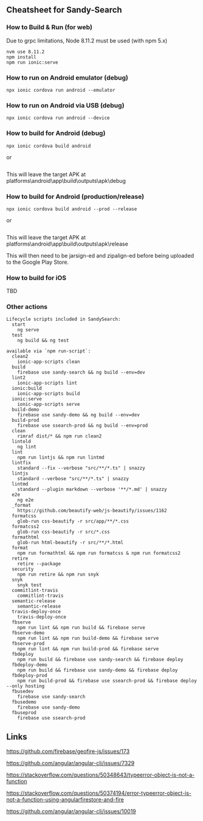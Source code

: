 ## Cheatsheet for Sandy-Search

### How to Build & Run (for web)

Due to grpc limitations, Node 8.11.2 must be used (with npm 5.x)

```
nvm use 8.11.2
npm install
npm run ionic:serve
```

### How to run on Android emulator (debug)

```
npx ionic cordova run android --emulator
```

### How to run on Android via USB (debug)

```
npx ionic cordova run android --device
```

### How to build for Android (debug)

```
npx ionic cordova build android
```
or
```

```

This will leave the target APK at platforms\android\app\build\outputs\apk\debug

### How to build for Android (production/release)

```
npx ionic cordova build android --prod --release
```
or
```

```

This will leave the target APK at platforms\android\app\build\outputs\apk\release

This will then need to be jarsign-ed and zipalign-ed before being uploaded to the Google Play Store.

### How to build for iOS
TBD

### Other actions

```
Lifecycle scripts included in SandySearch:
  start
    ng serve
  test
    ng build && ng test

available via `npm run-script`:
  clean2
    ionic-app-scripts clean
  build
    firebase use sandy-search && ng build --env=dev
  lint2
    ionic-app-scripts lint
  ionic:build
    ionic-app-scripts build
  ionic:serve
    ionic-app-scripts serve
  build-demo
    firebase use sandy-demo && ng build --env=dev
  build-prod
    firebase use ssearch-prod && ng build --env=prod
  clean
    rimraf dist/* && npm run clean2
  lintold
    ng lint
  lint
    npm run lintjs && npm run lintmd
  lintfix
    standard --fix --verbose "src/**/*.ts" | snazzy
  lintjs
    standard --verbose "src/**/*.ts" | snazzy
  lintmd
    standard --plugin markdown --verbose '**/*.md' | snazzy
  e2e
    ng e2e
  _format
    https://github.com/beautify-web/js-beautify/issues/1162
  formatcss
    glob-run css-beautify -r src/app/**/*.css
  formatcss2
    glob-run css-beautify -r src/*.css
  formathtml
    glob-run html-beautify -r src/**/*.html
  format
    npm run formathtml && npm run formatcss & npm run formatcss2
  retire
    retire --package
  security
    npm run retire && npm run snyk
  snyk
    snyk test
  commitlint-travis
    commitlint-travis
  semantic-release
    semantic-release
  travis-deploy-once
    travis-deploy-once
  fbserve
    npm run lint && npm run build && firebase serve
  fbserve-demo
    npm run lint && npm run build-demo && firebase serve
  fbserve-prod
    npm run lint && npm run build-prod && firebase serve
  fbdeploy
    npm run build && firebase use sandy-search && firebase deploy
  fbdeploy-demo
    npm run build && firebase use sandy-demo && firebase deploy
  fbdeploy-prod
    npm run build-prod && firebase use ssearch-prod && firebase deploy --only hosting
  fbusedev
    firebase use sandy-search
  fbusedemo
    firebase use sandy-demo
  fbuseprod
    firebase use ssearch-prod
```

## Links

https://github.com/firebase/geofire-js/issues/173

https://github.com/angular/angular-cli/issues/7329

https://stackoverflow.com/questions/50348643/typeerror-object-is-not-a-function

https://stackoverflow.com/questions/50374194/error-typeerror-object-is-not-a-function-using-angularfirestore-and-fire

https://github.com/angular/angular-cli/issues/10019
